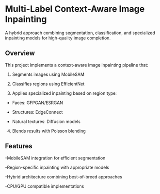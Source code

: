 # Multi-Label Context-Aware Image Inpainting

A hybrid approach combining segmentation, classification, and specialized inpainting models for high-quality image completion.

## Overview

This project implements a context-aware image inpainting pipeline that:

1. Segments images using MobileSAM

2. Classifies regions using EfficientNet

3. Applies specialized inpainting based on region type:

- Faces: GFPGAN/ESRGAN

- Structures: EdgeConnect

- Natural textures: Diffusion models

4. Blends results with Poisson blending

## Features
-MobileSAM integration for efficient segmentation

-Region-specific inpainting with appropriate models

-Hybrid architecture combining best-of-breed approaches

-CPU/GPU compatible implementations
